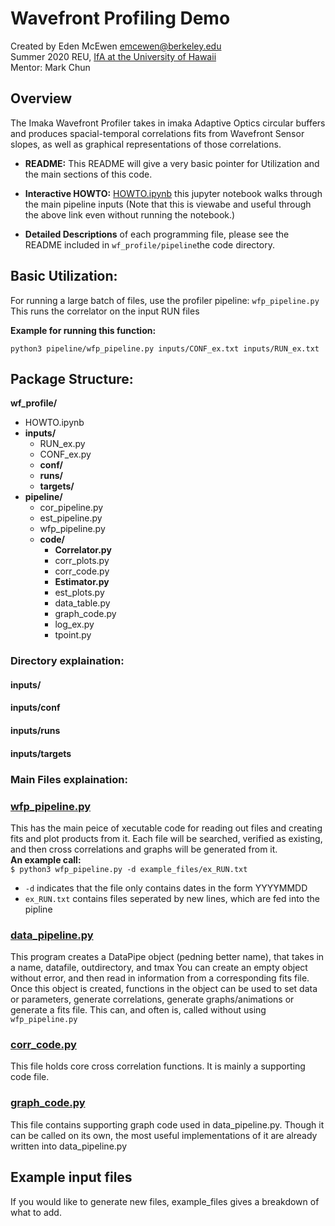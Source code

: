 # Wavefront Profiling Demo
Created by Eden McEwen <emcewen@berkeley.edu> <br>
Summer 2020 REU, [IfA at the University of Hawaii](https://student.ifa.hawaii.edu/reu/) <br>
Mentor: Mark Chun

## Overview

The Imaka Wavefront Profiler takes in imaka Adaptive Optics circular buffers and produces spacial-temporal correlations fits from Wavefront Sensor slopes, as well as graphical representations of those correlations. 

- **README:** This README will give a very basic pointer for Utilization and the main sections of this code. 

- **Interactive HOWTO:** [HOWTO.ipynb](https://github.com/jluastro/imaka/blob/wfp_demo/imaka/wf_profile/HOWTO.ipynb) this jupyter notebook walks through the main pipeline inputs (Note that this is viewabe and useful through the above link even without running the notebook.)

- **Detailed Descriptions** of each programming file, please see the README included in `wf_profile/pipeline`the code directory.


## Basic Utilization:
For running a large batch of files, use the profiler pipeline: `wfp_pipeline.py`
This runs the correlator on the input RUN files

**Example for running this function:**

 `python3 pipeline/wfp_pipeline.py inputs/CONF_ex.txt inputs/RUN_ex.txt`


## Package Structure:

**wf_profile/**
- HOWTO.ipynb
- **inputs/**
  - RUN_ex.py
  - CONF_ex.py
  - **conf/**
  - **runs/**
  - **targets/**
- **pipeline/**
  - cor_pipeline.py
  - est_pipeline.py
  - wfp_pipeline.py
  - **code/**
    - **Correlator.py**
    - corr_plots.py
    - corr_code.py
    - **Estimator.py**
    - est_plots.py
    - data_table.py
    - graph_code.py
    - log_ex.py
    - tpoint.py

### Directory explaination:

#### inputs/

#### inputs/conf

#### inputs/runs

#### inputs/targets


### Main Files explaination:




### [wfp_pipeline.py](https://github.com/jluastro/imaka/blob/wfp_demo/imaka/wf_profile/wp_pipeline.py)
This has the main peice of xecutable code for reading out files and creating fits and plot products from it.
Each file will be searched, verified as existing, and then cross correlations and graphs will be generated from it. <br>
**An example call:** <br>
`$ python3 wfp_pipeline.py -d example_files/ex_RUN.txt`
- `-d` indicates that the file only contains dates in the form YYYYMMDD
- `ex_RUN.txt` contains files seperated by new lines, which are fed into the pipline

### [data_pipeline.py](https://github.com/jluastro/imaka/blob/wfp_demo/imaka/wf_profile/data_pipeline.py)
This program creates a DataPipe object (pedning better name), that takes in a name, datafile, outdirectory, and tmax
You can create an empty object without error, and then read in information from a corresponding fits file. 
Once this object is created, functions in the object can be used to set data or parameters, generate correlations, generate graphs/animations or generate a fits file.
This can, and often is, called without using `wfp_pipeline.py`

### [corr_code.py](https://github.com/jluastro/imaka/blob/wfp_demo/imaka/wf_profile/corr_code.py)
This file holds core cross correlation functions.
It is mainly a supporting code file.

### [graph_code.py](https://github.com/jluastro/imaka/blob/wfp_demo/imaka/wf_profile/graph_code.py)
This file contains supporting graph code used in data_pipeline.py. 
Though it can be called on its own, the most useful implementations of it are already written into data_pipeline.py

## Example input files
If you would like to generate new files, example_files gives a breakdown of what to add. 
